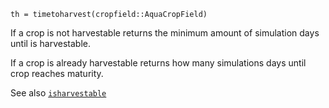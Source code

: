 ```
th = timetoharvest(cropfield::AquaCropField)
```

If a crop is not harvestable returns the minimum amount of simulation days until is harvestable.

If a crop is already harvestable returns how many simulations days until crop reaches maturity.

See also [`isharvestable`](@ref)

